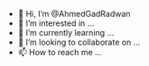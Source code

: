 - 👋 Hi, I’m @AhmedGadRadwan
- 👀 I’m interested in ...
- 🌱 I’m currently learning ...
- 💞️ I’m looking to collaborate on ...
- 📫 How to reach me ...

<!---
AhmedGadRadwan/AhmedGadRadwan is a ✨ special ✨ repository because its `README.md` (this file) appears on your GitHub profile.
You can click the Preview link to take a look at your changes.
--->
